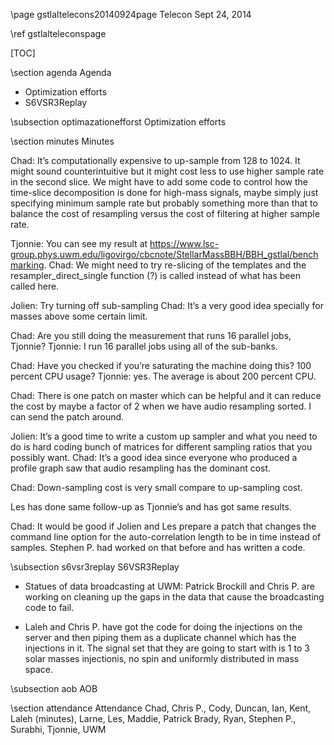 \page gstlaltelecons20140924page Telecon Sept 24, 2014

\ref gstlalteleconspage

[TOC]

\section agenda Agenda

- Optimization efforts
- S6VSR3Replay

\subsection optimazationefforst Optimization efforts

\section minutes Minutes  

Chad: It’s computationally expensive to up-sample from 128 to 1024. It might sound counterintuitive but it might cost less to use higher sample rate in the second slice. We might have to add some code to control how the time-slice decomposition is done for high-mass signals, maybe simply just specifying minimum sample rate but probably something more than that to balance the cost of resampling versus the cost of filtering at higher sample rate.

Tjonnie: You can see my result at  https://www.lsc-group.phys.uwm.edu/ligovirgo/cbcnote/StellarMassBBH/BBH_gstlal/benchmarking. 
Chad: We might need to try re-slicing of the templates and the resampler_direct_single function (?) is called instead of what  has been called here.

Jolien: Try turning off sub-sampling
Chad: It’s a very good idea specially for masses above some certain limit.

Chad: Are you still doing the measurement that runs 16 parallel jobs, Tjonnie?
Tjonnie: I run 16 parallel jobs using all of the sub-banks.

Chad: Have you checked if you’re saturating the machine doing this? 100 percent CPU usage?
Tjonnie: yes. The average is about 200 percent CPU.

Chad: There is one patch on master which can be helpful and it can reduce the cost by maybe a factor of 2 when we have audio resampling sorted. I can send the patch around.

Jolien: It’s a good time to write a custom up sampler and what you need to do is hard coding bunch of matrices for different sampling ratios that you possibly want. 
Chad: It’s a good idea since everyone who produced a profile graph saw that audio resampling has the dominant cost. 

Chad: Down-sampling cost is very small compare to up-sampling cost.

Les has done same follow-up as Tjonnie’s and has got same results.

Chad: It would be good if Jolien and Les prepare a patch that changes the command line option for the auto-correlation length to be in time instead of samples. Stephen P. had worked on that before and has written a code.


\subsection s6vsr3replay S6VSR3Replay 

- Statues of data broadcasting at UWM: Patrick Brockill and Chris P. are working on cleaning up the gaps in the data that cause the broadcasting code to fail. 

- Laleh and Chris P. have got the code for doing the injections on the server and then piping them as a duplicate channel which has the injections in it. The signal set that they are going to start with is 1 to 3 solar masses injectionis, no spin and uniformly distributed in mass space.

\subsection aob AOB

\section attendance Attendance
Chad, Chris P., Cody, Duncan, Ian, Kent, Laleh (minutes), Larne, Les, Maddie, Patrick Brady, Ryan, Stephen P.,  Surabhi, Tjonnie, UWM
